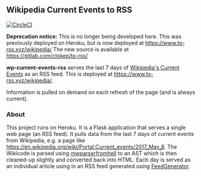 ## Wikipedia Current Events to RSS

[![CircleCI](https://circleci.com/gh/clokep/wp-current-events-rss.svg?style=svg)](https://circleci.com/gh/clokep/wp-current-events-rss)

**Deprecation notice:** This is no longer being developed here. This was previously deployed on Heroku, but is now deployed at https://www.to-rss.xyz/wikipedia/ The new source is available at https://gitlab.com/clokep/to-rss/

**wp-current-events-rss** serves the last 7 days of
[Wikipedia's Current Events](https://en.wikipedia.org/wiki/Portal:Current_events)
as an RSS feed. This is deployed at https://www.to-rss.xyz/wikipedia/.

Information is pulled on demand on each refresh of the page (and is always
current).

### About

This project runs on Heroku. It is a Flask application that serves a single web
page (an RSS feed). It pulls data from the last 7 days of current events from
Wikipedia, e.g. a page like
https://en.wikipedia.org/wiki/Portal:Current_events/2017_May_8. The Wikicode is
parsed using [mwparserfromhell](http://mwparserfromhell.readthedocs.org/) to an
AST which is then cleaned-up slightly and converted back into HTML. Each day is
served as an individual article using in an RSS feed generated using
[FeedGenerator](https://github.com/getpelican/feedgenerator).
